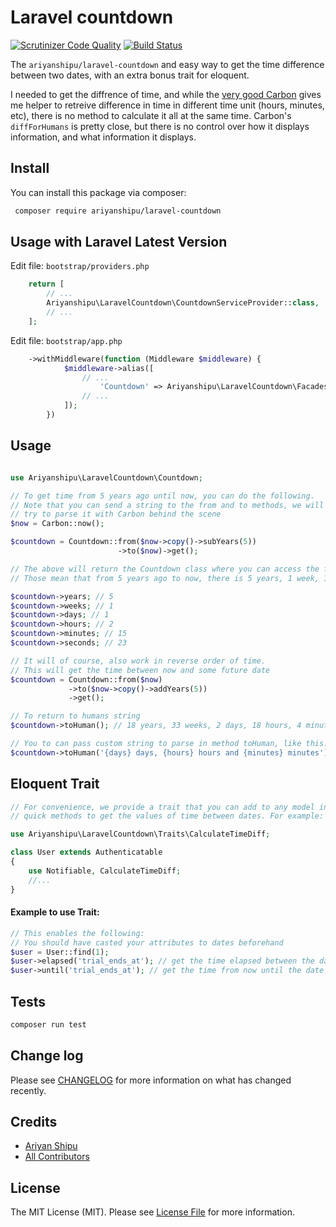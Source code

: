 # Laravel countdown

[![Scrutinizer Code Quality](https://scrutinizer-ci.com/g/ariyanshipu/laravel-countdown/badges/quality-score.png?b=master)](https://scrutinizer-ci.com/g/ariyanshipu/laravel-countdown/?branch=master)
[![Build Status](https://scrutinizer-ci.com/g/ariyanshipu/laravel-countdown/badges/build.png?b=master)](https://scrutinizer-ci.com/g/ariyanshipu/laravel-countdown/build-status/master)

The `ariyanshipu/laravel-countdown` and easy way to get the time difference between two dates, with an extra bonus trait for eloquent.

I needed to get the diffrence of time, and while the [very good Carbon](https://github.com/briannesbitt/carbon) gives me helper to retreive difference in time in different time unit (hours, minutes, etc), there is no method to calculate it all at the same time. Carbon's `diffForHumans` is pretty close, but there is no control over how it displays information, and what information it displays.

## Install

You can install this package via composer:

```bash
 composer require ariyanshipu/laravel-countdown
```

## Usage with Laravel Latest Version


Edit file: `bootstrap/providers.php`

```php
    return [
        // ...
        Ariyanshipu\LaravelCountdown\CountdownServiceProvider::class,
        // ...
    ];


```

Edit file: `bootstrap/app.php`

```php
    ->withMiddleware(function (Middleware $middleware) {
            $middleware->alias([
                // ...
                    'Countdown' => Ariyanshipu\LaravelCountdown\Facades\CountdownFacade::class,
                // ...
            ]);
        })

```

## Usage

```php

use Ariyanshipu\LaravelCountdown\Countdown;

// To get time from 5 years ago until now, you can do the following.
// Note that you can send a string to the from and to methods, we will
// try to parse it with Carbon behind the scene
$now = Carbon::now();

$countdown = Countdown::from($now->copy()->subYears(5))
                        ->to($now)->get();

// The above will return the Countdown class where you can access the following values.
// Those mean that from 5 years ago to now, there is 5 years, 1 week, 1 day, 2 hours 15 minutes and 23 seconds

$countdown->years; // 5
$countdown->weeks; // 1
$countdown->days; // 1
$countdown->hours; // 2
$countdown->minutes; // 15
$countdown->seconds; // 23

// It will of course, also work in reverse order of time.
// This will get the time between now and some future date
$countdown = Countdown::from($now)
             ->to($now->copy()->addYears(5))
             ->get();

// To return to humans string
$countdown->toHuman(); // 18 years, 33 weeks, 2 days, 18 hours, 4 minutes and 35 seconds

// You to can pass custom string to parse in method toHuman, like this:
$countdown->toHuman('{days} days, {hours} hours and {minutes} minutes'); // 2 days, 18 hours, 4 minutes
```

## Eloquent Trait

```php
// For convenience, we provide a trait that you can add to any model in your Laravel app that provides
// quick methods to get the values of time between dates. For example:

use Ariyanshipu\LaravelCountdown\Traits\CalculateTimeDiff;

class User extends Authenticatable
{
    use Notifiable, CalculateTimeDiff;
    //...
}
```

#### Example to use Trait:

```php
// This enables the following:
// You should have casted your attributes to dates beforehand
$user = User::find(1);
$user->elapsed('trial_ends_at'); // get the time elapsed between the date in attribute trial_ends_at to now
$user->until('trial_ends_at'); // get the time from now until the date in attribute trial_ends_at
```

## Tests

```bash
composer run test
```

## Change log

Please see [CHANGELOG](changelog.MD) for more information on what has changed recently.

## Credits

- [Ariyan Shipu](https://github.com/ariyanshiputech)
- [All Contributors](../../contributors)

## License

The MIT License (MIT). Please see [License File](LICENSE.md) for more information.
